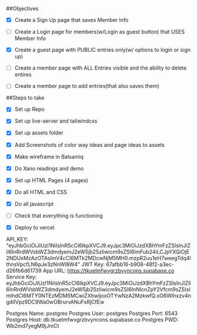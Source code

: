 ##Objectives
- [x] Create a Sign Up page that saves Member Info
- [ ] Create a Login page for members(w/Login as guest button) that USES Member Info
- [x] Create a guest page with PUBLIC entries only(w/ options to login or sign up)
- [ ] Create a member page with ALL Entries visible and the ability to delete entires
- [ ] Create a member page to add entries(that also saves them)


##Steps to take
- [x] Set up Repo
- [x] Set up live-server and tailwindcss 
- [x] Set up assets folder
- [x] Add Screenshots of color way ideas and page ideas to assets
- [x] Make wireframe in Balsamiq
- [x] Do Xano readings and demo
- [x] Set up HTML Pages (4 pages)
- [x] Do all HTML and CSS
- [x] Do all javascript
- [ ] Check that everything is functioning
- [X] Deploy to vercel




API_KEY: "eyJhbGciOiJIUzI1NiIsInR5cCI6IkpXVCJ9.eyJpc3MiOiJzdXBhYmFzZSIsInJlZiI6InRrdWVsbWZ3dmdyemJ2eW5jb25zIiwicm9sZSI6ImFub24iLCJpYXQiOjE2NDUxMzAzOTAsImV4cCI6MTk2MDcwNjM5MH0.mzpR2uu1eH7weegTdq4lthnsVpcfLN6pJe3zNnWI8W4"
JWT Key: 67afbb16-b908-48f2-a3ec-d26fb6d61739
App URL: https://tkuelmfwvgrzbvyncons.supabase.co
Service Key: eyJhbGciOiJIUzI1NiIsInR5cCI6IkpXVCJ9.eyJpc3MiOiJzdXBhYmFzZSIsInJlZiI6InRrdWVsbWZ3dmdyemJ2eW5jb25zIiwicm9sZSI6InNlcnZpY2Vfcm9sZSIsImlhdCI6MTY0NTEzMDM5MCwiZXhwIjoxOTYwNzA2MzkwfQ.xO6WIhxzv4ngdiIVpz9DC9Wa0wOBrurvANuFsRjCfEw


Postgres Name: postgres
Postgres User: postgres
Postgres Port: 6543
Postgres Host: db.tkuelmfwvgrzbvyncons.supabase.co
Postgres PWD: Wb2md7yegM9jJmCt












